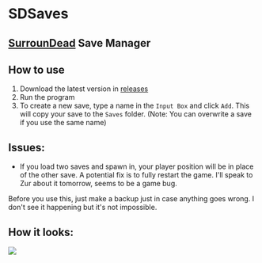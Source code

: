 # SDSaves
## [SurrounDead](https://store.steampowered.com/app/1645820/SurrounDead/) Save Manager

## How to use
1. Download the latest version in [releases](https://github.com/vulcan-dev/SDSaves/releases)
2. Run the program
3. To create a new save, type a name in the `Input Box` and click `Add`. This will copy your save to the `Saves` folder. (Note: You can overwrite a save if you use the same name)

## Issues:
- If you load two saves and spawn in, your player position will be in place of the other save. A potential fix is to fully restart the game. I'll speak to Zur about it tomorrow, seems to be a game bug.

Before you use this, just make a backup just in case anything goes wrong. I don't see it happening but it's not impossible.

## How it looks:
![](https://imgur.com/OyCPCgC.png)